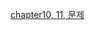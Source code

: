 [chapter10, 11, 문제](https://dented-aardvark-b0a.notion.site/1-Introduction-to-Operating-Systems-17114ded7bcb80d2b455d6c68495cb0d?pvs=4)<br>
